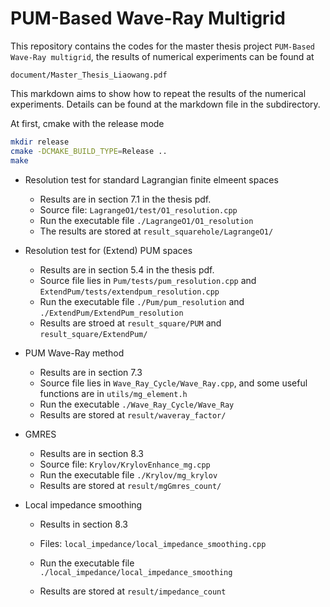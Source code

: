 # PUM-Based Wave-Ray Multigrid

This repository contains the codes for the master thesis project `PUM-Based Wave-Ray multigrid`, the results of numerical experiments can be found at 

`document/Master_Thesis_Liaowang.pdf`

This markdown aims to show how to repeat the results of the numerical experiments. Details can be found at the markdown file in the subdirectory.

At first, cmake with the release mode

```bash
mkdir release
cmake -DCMAKE_BUILD_TYPE=Release ..
make
```

- Resolution test for standard Lagrangian finite elmeent spaces
  - Results are in section 7.1 in the thesis pdf.
  - Source file: `LagrangeO1/test/O1_resolution.cpp`
  - Run the executable file `./LagrangeO1/O1_resolution`
  - The results are stored at `result_squarehole/LagrangeO1/`
- Resolution test for (Extend) PUM spaces
  - Results are in section 5.4 in the thesis pdf.
  - Source file lies in `Pum/tests/pum_resolution.cpp`  and `ExtendPum/tests/extendpum_resolution.cpp`
  - Run the executable file `./Pum/pum_resolution` and `./ExtendPum/ExtendPum_resolution`
  - Results are stroed at `result_square/PUM` and `result_square/ExtendPum/`
- PUM Wave-Ray method
  - Results are in section 7.3 
  - Source file lies in `Wave_Ray_Cycle/Wave_Ray.cpp`, and some useful functions are in `utils/mg_element.h`
  - Run the executable `./Wave_Ray_Cycle/Wave_Ray`
  - Results are stored at `result/waveray_factor/`

- GMRES

  - Results are in section 8.3
  - Source file: `Krylov/KrylovEnhance_mg.cpp`
  - Run the executable file `./Krylov/mg_krylov`
  - Results are stored at `result/mgGmres_count/`

- Local impedance smoothing

  - Results in section 8.3

  - Files: `local_impedance/local_impedance_smoothing.cpp`

  - Run the executable file `./local_impedance/local_impedance_smoothing`
  - Results are stored at `result/impedance_count`

    











